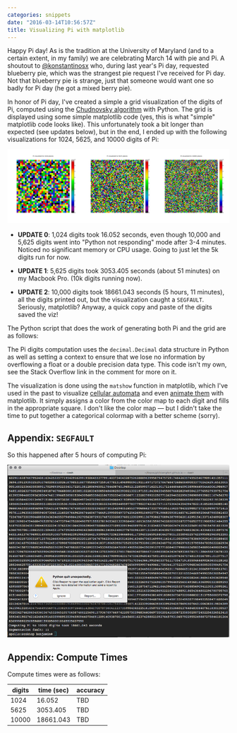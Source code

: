 ```yaml
---
categories: snippets
date: "2016-03-14T10:56:57Z"
title: Visualizing Pi with matplotlib
---
```


Happy Pi day! As is the tradition at the University of Maryland (and to a certain extent, in my family) we are celebrating March 14 with pie and Pi. A shoutout to [@konstantinosx](https://github.com/konstantinosx/) who, during last year's Pi day, requested blueberry pie, which was the strangest pie request I've received for Pi day. Not that blueberry pie is strange, just that someone would want one so badly for Pi day (he got a mixed berry pie).

In honor of Pi day, I've created a simple a grid visualization of the digits of Pi, computed using the [Chudnovsky algorithm](https://en.wikipedia.org/wiki/Chudnovsky_algorithm) with Python. The grid is displayed using some simple matplotlib code (yes, this is what "simple" matplotlib code looks like). This unfortunately took a bit longer than expected (see updates below), but in the end, I ended up with the following visualizations for 1024, 5625, and 10000 digits of Pi:

![Grid visualization of the digits of Pi](/assets/images/2016-03-14-pi-grid.png)

- **UPDATE 0**: 1,024 digits took 16.052 seconds, even though 10,000 and 5,625 digits went into "Python not responding" mode after 3-4 minutes. Noticed no significant memory or CPU usage. Going to just let the 5k digits run for now.

- **UPDATE 1**: 5,625 digits took 3053.405 seconds (about 51 minutes) on my Macbook Pro. (10k digits running now).

- **UPDATE 2**: 10,000 digits took 18661.043 seconds (5 hours, 11 minutes), all the digits printed out, but the visualization caught a `SEGFAULT`. Seriously, matplotlib? Anyway, a quick copy and paste of the digits saved the viz!

The Python script that does the work of generating both Pi and the grid are as follows:

<script src="https://gist.github.com/bbengfort/b5e1242cca38de13e98b.js"></script>

The Pi digits computation uses the `decimal.Decimal` data structure in Python as well as setting a context to ensure that we lose no information by overflowing a float or a double precision data type. This code isn't my own, see the Stack Overflow link in the comment for more on it.

The visualization is done using the `matshow` function in matplotlib, which I've used in the past to visualize [cellular automata](https://github.com/bbengfort/cellular-automata) and even [animate them](https://youtu.be/KGL2fJcnXDE) with matplotlib. It simply assigns a color from the color map to each digit and fills in the appropriate square. I don't like the color map &mdash; but I didn't take the time to put together a categorical colormap with a better scheme (sorry).

## Appendix: `SEGFAULT`

So this happened after 5 hours of computing Pi:

![Python SEGFAULT during Pi visualization](/assets/images/2016-03-14-matplotlib-segfault.png)

## Appendix: Compute Times

Compute times were as follows:

| digits | time (sec) | accuracy |
| ------ | ---------- | -------- |
| 1024   | 16.052     | TBD      |
| 5625   | 3053.405   | TBD      |
| 10000  | 18661.043  | TBD      |
